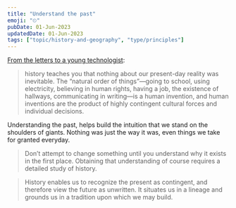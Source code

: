 ```yaml
---
title: "Understand the past"
emoji: "⏲"
pubDate: 01-Jun-2023
updatedDate: 01-Jun-2023
tags: ["topic/history-and-geography", "type/principles"]
---
```


[From the letters to a young technologist](https://letterstoayoungtechnologist.com/Study-the-Past-Create-the-Future):

>history teaches you that nothing about our present-day reality was inevitable. The “natural order of things”—going to school, using electricity, believing in human rights, having a job, the existence of hallways, communicating in writing—is a human invention, and human inventions are the product of highly contingent cultural forces and individual decisions.

Understanding the past, helps build the intuition that we stand on the shoulders of giants. Nothing was just the way it was, even things we take for granted everyday.

>Don’t attempt to change something until you understand why it exists in the first place. Obtaining that understanding of course requires a detailed study of history.

>History enables us to recognize the present as contingent, and therefore view the future as unwritten. It situates us in a lineage and grounds us in a tradition upon which we may build.